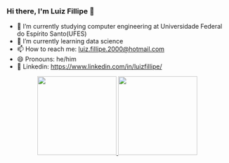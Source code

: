 ### Hi there, I'm Luiz Fillipe 👋



- 🔭 I’m currently studying computer engineering at Universidade Federal do Espírito Santo(UFES)
- 🌱 I’m currently learning data science
- 📫 How to reach me: luiz.fillipe.2000@hotmail.com
- 😄 Pronouns: he/him
- 👔 Linkedin: https://www.linkedin.com/in/luizfillipe/

<div align="center">
  <a href="https://github.com/LuizFillipe1">
  <img height="180em" src="https://github-readme-stats.vercel.app/api?username=LuizFillipe1&show_icons=true&theme=dark&include_all_commits=true&count_private=true"/>
  <img height="180em" src="https://github-readme-stats.vercel.app/api/top-langs/?username=LuizFillipe1&layout=compact&langs_count=7&theme=dark"/>
</div>